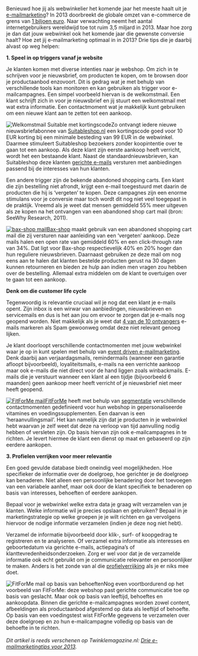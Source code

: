 Benieuwd hoe jij als webwinkelier het komende jaar het meeste haalt uit
je
[e-mailmarketing](http://www.copernica.com/nl/over-ons/nieuws/hoe-versterkt-e-mailmarketing-je-e-commerce-activiteiten)?
In 2013 doorbreekt de globale omzet van e-commerce de grens van [1
biljoen
euro](http://www.webwinkelweblog.nl/buitenland/ecommerce-in-2013-door-1-biljoen-grens.html).
Naar verwachting neemt het aantal internetgebruikers wereldwijd toe tot
ruim 3,5 miljard in 2013. Maar hoe zorg je dan dat jouw webwinkel ook
het komende jaar die gewenste conversie haalt? Hoe zet jij
e-mailmarketing optimaal in in 2013? Drie tips die je daarbij alvast op
weg helpen:

**1. Speel in op triggers vanaf je website**

Je klanten komen met diverse intenties naar je webshop. Om zich in te
schrijven voor je nieuwsbrief, om producten te kopen, om te browsen door
je productaanbod enzovoort. Dit is gedrag wat je met behulp van
verschillende tools kan monitoren en kan gebruiken als trigger voor
e-mailcampagnes. Een simpel voorbeeld hiervan is de welkomstmail. Een
klant schrijft zich in voor je nieuwsbrief en jij stuurt een
welkomstmail met wat extra informatie. Een contactmoment wat je
makkelijk kunt gebruiken om een nieuwe klant aan te zetten tot een
aankoop.

![Welkomstmail Suitable met
kortingscode](Copernicacom/Suitable-mail-2.png "Welkomstmail Suitable met kortingscode")Zo
ontvangt iedere nieuwe nieuwsbriefabonnee van
[Suitableshop.nl](http://www.suitableshop.nl/) een kortingscode goed
voor 10 EUR korting bij een minimale besteding van 99 EUR in de
webwinkel. Daarmee stimuleert Suitableshop bezoekers zonder koopintentie
over te gaan tot een aankoop. Als deze klant zijn eerste aankoop heeft
verricht, wordt het een bestaande klant. Naast de
standaardnieuwsbrieven, kan Suitableshop deze klanten [gerichte
e-mails](http://twinklemagazine.nl/praktijk/2012/08/procesoptimalisatie-binnen-de-klantlevenscyclus/index.xml)
versturen met aanbiedingen passend bij de interesses van hun klanten.

Een andere trigger zijn de bekende abandoned shopping carts. Een klant
die zijn bestelling niet afrondt, krijgt een e-mail toegestuurd met
daarin de producten die hij is ‘vergeten’ te kopen. Deze campagnes zijn
een enorme stimulans voor je conversie maar toch wordt dit nog niet veel
toegepast in de praktijk. Vreemd als je weet dat mensen gemiddeld 55%
meer uitgeven als ze kopen na het ontvangen van een abandoned shop cart
mail (bron: SeeWhy Research, 2011).

[![bax-shop
mail](Copernicacom/bax-shop-mail.png "bax-shop mail")Bax-shop](http://www.bax-shop.nl/)
maakt gebruik van een abandoned shopping cart mail die zij versturen
naar aanleiding van een ‘vergeten’ aankoop. Deze mails halen een open
rate van gemiddeld 60% en een click-through rate van 34%. Dat ligt voor
Bax-shop respectievelijk 40% en 20% hoger dan hun reguliere
nieuwsbrieven. Daarnaast gebruiken ze deze mail om nog eens aan te halen
dat klanten bestelde producten gerust na 30 dagen kunnen retourneren en
bieden ze hulp aan indien men vragen zou hebben over de bestelling.
Allemaal extra middelen om de klant te overtuigen over te gaan tot een
aankoop.

**Denk om die customer life cycle**

Tegenwoordig is relevantie cruciaal wil je nog dat een klant je e-mails
opent. Zijn inbox is een wirwar van aanbiedingen, nieuwsbrieven en
servicemails en dus is het aan jou om ervoor te zorgen dat je e-mails
nog geopend worden. Niet makkelijk als je weet dat [4 van de 10
ontvangers](http://marketingsherpa.com/heap/WisdomReport2011.pdf)
e-mails markeren als Spam gewoonweg omdat deze niet relevant genoeg
lijken.

Je klant doorloopt verschillende contactmomenten met jouw webwinkel waar
je op in kunt spelen met behulp van [event driven
e-mailmarketing](http://www.copernica.com/nl/over-ons/nieuws/event-driven-e-mailcampagnes-gebruik-jij-ze-al).
Denk daarbij aan verjaardagsmails, remindermails (wanneer een garantie
afloopt bijvoorbeeld), loyaliteitsmails, e-mails na een verrichte
aankoop maar ook e-mails die niet direct voor de hand liggen zoals
winbackmails. E-mails die je verstuurt wanneer een klant al een tijdje
(bijvoorbeeld 6 maanden) geen aankoop meer heeft verricht of je
nieuwsbrief niet meer heeft geopend.

[![FitForMe
mail](Copernicacom/fitforme-mail.png "FitForMe mail")FitForMe](http://www.fitforme.nl/)
heeft met behulp van
[segmentatie](http://www.copernica.com/nl/over-ons/nieuws/webwinkeliers-7-segmentatietips-voor-e-mailmarketing)
verschillende contactmomenten gedefinieerd voor hun webshop in
gepersonaliseerde vitamines en voedingssupplementen. Een daarvan is een
‘heraanvullingsmail’. Het kan namelijk zijn dat je producten in je
webwinkel hebt waarvan je zelf weet dat deze na verloop van tijd
aanvulling nodig hebben of versleten zijn. Op basis hiervan zijn ook
e-mailcampagnes in te richten. Je levert hiermee de klant een dienst op
maat en gebaseerd op zijn eerdere aankopen.

**3. Profielen verrijken voor meer relevantie**

Een goed gevulde database biedt oneindig veel mogelijkheden. Hoe
specifieker de informatie over de doelgroep, hoe gerichter je de
doelgroep kan benaderen. Niet alleen een persoonlijke benadering door
het toevoegen van een variabele aanhef, maar ook door de klant specifiek
te benaderen op basis van interesses, behoeften of eerdere aankopen.

Bepaal voor je webwinkel welke extra data je graag wilt verzamelen van
je klanten. Welke informatie wil je precies opslaan en gebruiken? Bepaal
in je marketingstrategie op welke groepen je je wilt richten en ga
vervolgens hiervoor de nodige informatie verzamelen (indien je deze nog
niet hebt).

Verzamel de informatie bijvoorbeeld door klik-, surf- of koopgedrag te
registreren en te analyseren. Of verzamel extra informatie als
interesses en geboortedatum via gerichte e-mails, actiepagina’s of
klanttevredenheidsonderzoeken. Zorg er wel voor dat je de verzamelde
informatie ook echt gebruikt om je communicatie relevanter en
persoonlijker te maken. Anders is het zonde van al die
[profielverrijking](http://twinklemagazine.nl/praktijk/2012/03/het-belang-van-profielverrijking/index.xml)
als je er niks mee doet.

![FitForMe mail op basis van
behoeften](Copernicacom/fitforme-mail2.png "FitForMe mail op basis van behoeften")Nog
even voortbordurend op het voorbeeld van FitForMe: deze webshop past
gerichte communicatie toe op basis van geslacht. Maar ook op basis van
leeftijd, behoeftes en aankoopdata. Binnen die gerichte e-mailcampagnes
worden zowel content, afbeeldingen als productaanbod afgestemd op data
als leeftijd of behoefte. Op basis van een voedingstest wist FitForMe
gegevens te verzamelen over deze doelgroep en zo hun e-mailcampagne
volledig op basis van de behoefte in te richten.\
\
*Dit artikel is reeds verschenen op Twinklemagazine.nl: [Drie
e-mailmarketingtips voor
2013](http://twinklemagazine.nl/praktijk/2012/11/drie-e-mailmarketingtips-voor-2013/index.xml).*
